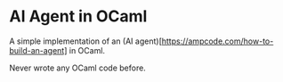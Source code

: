 # AI Agent in OCaml

A simple implementation of an (AI agent)[https://ampcode.com/how-to-build-an-agent] in OCaml.

Never wrote any OCaml code before.
